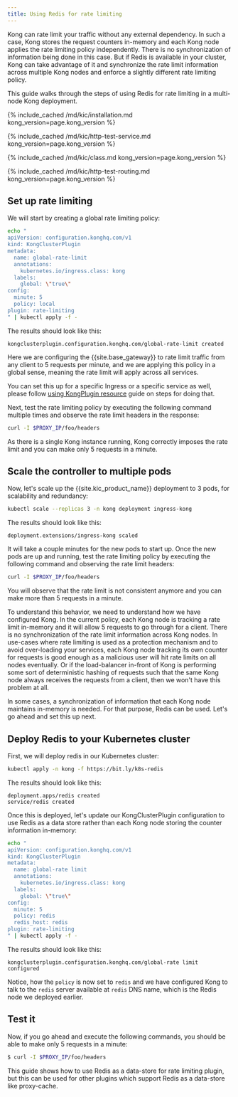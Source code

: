 ```yaml
---
title: Using Redis for rate limiting
---
```


Kong can rate limit your traffic without any external dependency. In such a
case, Kong stores the request counters in-memory and each Kong node applies the
rate limiting policy independently. There is no synchronization of information
being done in this case. But if Redis is available in your cluster, Kong can
take advantage of it and synchronize the rate limit information across multiple
Kong nodes and enforce a slightly different rate limiting policy.

This guide walks through the steps of using Redis for rate limiting in a
multi-node Kong deployment.

{% include_cached /md/kic/installation.md kong_version=page.kong_version %}

{% include_cached /md/kic/http-test-service.md kong_version=page.kong_version %}

{% include_cached /md/kic/class.md kong_version=page.kong_version %}

{% include_cached /md/kic/http-test-routing.md kong_version=page.kong_version %}

## Set up rate limiting

We will start by creating a global rate limiting policy:

```bash
echo "
apiVersion: configuration.konghq.com/v1
kind: KongClusterPlugin
metadata:
  name: global-rate-limit
  annotations:
    kubernetes.io/ingress.class: kong
  labels:
    global: \"true\"
config:
  minute: 5
  policy: local
plugin: rate-limiting
" | kubectl apply -f -
```

The results should look like this:
```text
kongclusterplugin.configuration.konghq.com/global-rate-limit created
```

Here we are configuring the {{site.base_gateway}} to rate limit traffic
from any client to 5 requests per minute, and we are applying this policy in a
global sense, meaning the rate limit will apply across all services.

You can set this up for a specific Ingress or a specific service as well,
please follow [using KongPlugin resource](/kubernetes-ingress-controller/{{page.kong_version}}/guides/using-kongplugin-resource/)
guide on steps for doing that.

Next, test the rate limiting policy by executing the following command multiple
times and observe the rate limit headers in the response:

```bash
curl -I $PROXY_IP/foo/headers
```

As there is a single Kong instance running, Kong correctly imposes the rate
limit and you can make only 5 requests in a minute.

## Scale the controller to multiple pods

Now, let's scale up the {{site.kic_product_name}} deployment to 3 pods, for
scalability and redundancy:

```bash
kubectl scale --replicas 3 -n kong deployment ingress-kong
```

The results should look like this:
```text
deployment.extensions/ingress-kong scaled
```

It will take a couple minutes for the new pods to start up. Once the new pods
are up and running, test the rate limiting policy by executing the following
command and observing the rate limit headers:

```bash
curl -I $PROXY_IP/foo/headers
```

You will observe that the rate limit is not consistent anymore and you can make
more than 5 requests in a minute.

To understand this behavior, we need to understand how we have configured Kong.
In the current policy, each Kong node is tracking a rate limit in-memory and it
will allow 5 requests to go through for a client. There is no synchronization
of the rate limit information across Kong nodes. In use-cases where rate
limiting is used as a protection mechanism and to avoid over-loading your
services, each Kong node tracking its own counter for requests is good enough
as a malicious user will hit rate limits on all nodes eventually. Or if the
load-balancer in-front of Kong is performing some sort of deterministic hashing
of requests such that the same Kong node always receives the requests from a
client, then we won't have this problem at all.

In some cases, a synchronization of information that each Kong node maintains
in-memory is needed. For that purpose, Redis can be used. Let's go ahead and
set this up next.

## Deploy Redis to your Kubernetes cluster

First, we will deploy redis in our Kubernetes cluster:

```bash
kubectl apply -n kong -f https://bit.ly/k8s-redis
```

The results should look like this:
```text
deployment.apps/redis created
service/redis created
```

Once this is deployed, let's update our KongClusterPlugin configuration to use
Redis as a data store rather than each Kong node storing the counter
information in-memory:

```bash
echo "
apiVersion: configuration.konghq.com/v1
kind: KongClusterPlugin
metadata:
  name: global-rate limit
  annotations:
    kubernetes.io/ingress.class: kong
  labels:
    global: \"true\"
config:
  minute: 5
  policy: redis
  redis_host: redis
plugin: rate-limiting
" | kubectl apply -f -
```

The results should look like this:
```text
kongclusterplugin.configuration.konghq.com/global-rate limit configured
```

Notice, how the `policy` is now set to `redis` and we have configured Kong
to talk to the `redis`  server available at `redis` DNS name, which is the
Redis node we deployed earlier.

## Test it

Now, if you go ahead and execute the following commands, you should be able
to make only 5 requests in a minute:

```bash
$ curl -I $PROXY_IP/foo/headers
```

This guide shows how to use Redis as a data-store for rate limiting plugin, but
this can be used for other plugins which support Redis as a data-store like
proxy-cache.
